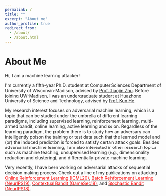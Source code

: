 ```yaml
---
permalink: /
title: ""
excerpt: "About me"
author_profile: true
redirect_from: 
  - /about/
  - /about.html
---
```


About Me
======
Hi, I am a machine learning attacker!

I'm currently a fifth-year Ph.D. student at Computer Sciences Department of University of Wisconsin-Madison, advised by [Prof. Xiaojin Zhu](http://pages.cs.wisc.edu/~jerryzhu/index.html). Before joining UW-Madison, I was an undergraduate student at Huazhong University of Science and Technology, advised by [Prof. Kun He](https://scholar.google.com/citations?user=YTQnGJsAAAAJ&hl=en).

My research interest focuses on adversarial machine learning, which is a topic that can be studied under the umbrella of different learning paradigms, including supervised learning, reinforcement learning, multi-armed bandit, online learning, active learning and so on. Regardless of the learning paradigm, the problem there is to study how an adversary can intelligently poison the training or test data such that the learned model and (or) the induced prediction is forced to satisfy certain attack goals. Besides adversarial machine learning, I am also interested in other research topics such as machine teaching, unsupervised learning (e.g., dimensionality reduction and clustering), and differentially-private machine learning.

Very recently, I have been working on adversarial attacks of sequential decision making process. Check out a line of my publications on attacking [<font color="red">Online Reinforcement Learning (ICML20)</font>](https://arxiv.org/abs/2003.12613), [<font color="red">Batch Reinforcement Learning (NeurIPS19)</font>](https://arxiv.org/abs/1910.05821), [<font color="red">Contextual Bandit (GameSec18)</font>](https://arxiv.org/abs/1808.05760), and [<font color="red">Stochastic Bandit (NeurIPS18)</font>](https://arxiv.org/abs/1810.12188).


